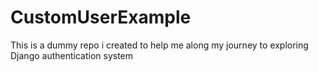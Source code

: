 # CustomUserExample
This is a dummy repo i created to help me along my journey to exploring Django authentication system
